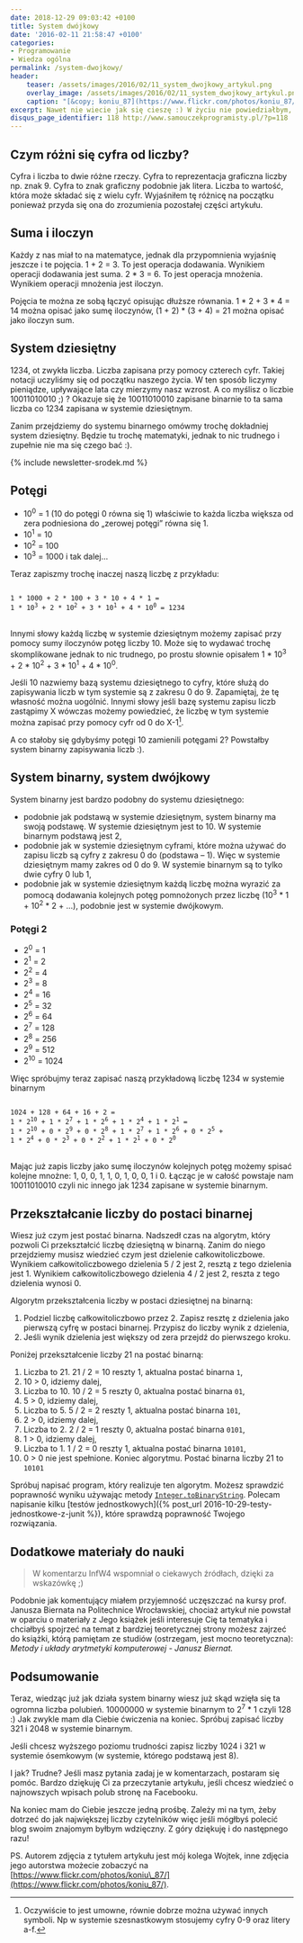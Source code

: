 ```yaml
---
date: 2018-12-29 09:03:42 +0100
title: System dwójkowy
date: '2016-02-11 21:58:47 +0100'
categories:
- Programowanie
- Wiedza ogólna
permalink: /system-dwojkowy/
header:
    teaser: /assets/images/2016/02/11_system_dwojkowy_artykul.png
    overlay_image: /assets/images/2016/02/11_system_dwojkowy_artykul.png
    caption: "[&copy; koniu_87](https://www.flickr.com/photos/koniu_87/)"
excerpt: Nawet nie wiecie jak się cieszę :) W życiu nie powiedziałbym, że w tak krótkim czasie uda się zebrać 10000000 polubień na Facebooku! Świętujemy z fanfarami :) Z okazji okrągłej liczby króciutki artykuł o innej notacji zapisywania liczb. Dzisiaj dowiemy się czym jest system dwójkowy. Po przeczytaniu artykułu zrozumiecie dlaczego 1024 to okrągła liczba dla programistów ;)
disqus_page_identifier: 118 http://www.samouczekprogramisty.pl/?p=118
---
```


## Czym różni się cyfra od liczby?

Cyfra i liczba to dwie różne rzeczy. Cyfra to reprezentacja graficzna liczby np. znak 9. Cyfra to znak graficzny podobnie jak litera. Liczba to wartość, która może składać się z wielu cyfr. Wyjaśniłem tę różnicę na początku ponieważ przyda się ona do zrozumienia pozostałej części artykułu.

## Suma i iloczyn

Każdy z nas miał to na matematyce, jednak dla przypomnienia wyjaśnię jeszcze i te pojęcia. 1 + 2 = 3. To jest operacja dodawania. Wynikiem operacji dodawania jest suma.
2 \* 3 = 6. To jest operacja mnożenia. Wynikiem operacji mnożenia jest iloczyn.

Pojęcia te można ze sobą łączyć opisując dłuższe równania.
1 \* 2 + 3 \* 4 = 14 można opisać jako sumę iloczynów,
(1 + 2) \* (3 + 4) = 21 można opisać jako iloczyn sum.

## System dziesiętny

1234, ot zwykła liczba. Liczba zapisana przy pomocy czterech cyfr. Takiej notacji uczyliśmy się od początku naszego życia. W ten sposób liczymy pieniądze, upływające lata czy mierzymy nasz wzrost. A co myślisz o liczbie 10011010010 ;) ? Okazuje się że 10011010010 zapisane binarnie to ta sama liczba co 1234 zapisana w systemie dziesiętnym.

Zanim przejdziemy do systemu binarnego omówmy trochę dokładniej system dziesiętny. Będzie tu trochę matematyki, jednak to nic trudnego i zupełnie nie ma się czego bać :).

{% include newsletter-srodek.md %}

## Potęgi

- 10<sup>0</sup> = 1 (10 do potęgi 0 równa się 1) właściwie to każda liczba większa od zera podniesiona do „zerowej potęgi” równa się 1.
- 10<sup>1</sup> = 10
- 10<sup>2</sup> = 100
- 10<sup>3</sup> = 1000
i tak dalej...

Teraz zapiszmy trochę inaczej naszą liczbę z przykładu:
<div class="highlight">
<pre class="highlight">
<code>
1 * 1000 + 2 * 100 + 3 * 10 + 4 * 1 =
1 * 10<sup>3</sup> + 2 * 10<sup>2</sup> + 3 * 10<sup>1</sup> + 4 * 10<sup>0</sup> = 1234
</code>
</pre>
</div>

Innymi słowy każdą liczbę w systemie dziesiętnym możemy zapisać przy pomocy sumy iloczynów potęg liczby 10. Może się to wydawać trochę skomplikowane jednak to nic trudnego, po prostu słownie opisałem 1 \* 10<sup>3</sup> + 2 \* 10<sup>2</sup> + 3 \* 10<sup>1</sup> + 4 \* 10<sup>0</sup>.

Jeśli 10 nazwiemy bazą systemu dziesiętnego to cyfry, które służą do zapisywania liczb w tym systemie są z zakresu 0 do 9. Zapamiętaj, że tę własność można uogólnić. Innymi słowy jeśli bazę systemu zapisu liczb zastąpimy X wówczas możemy powiedzieć, że liczbę w tym systemie można zapisać przy pomocy cyfr od 0 do X-1[^umowa].

[^umowa]: Oczywiście to jest umowne, równie dobrze można używać innych symboli. Np w systemie szesnastkowym stosujemy cyfry 0-9 oraz litery a-f.

A co stałoby się gdybyśmy potęgi 10 zamienili potęgami 2? Powstałby system binarny zapisywania liczb :).

## System binarny, system dwójkowy

System binarny jest bardzo podobny do systemu dziesiętnego:
- podobnie jak podstawą w systemie dziesiętnym, system binarny ma swoją podstawę. W systemie dziesiętnym jest to 10. W systemie binarnym podstawą jest 2,
- podobnie jak w systemie dziesiętnym cyframi, które można używać do zapisu liczb są cyfry z zakresu 0 do (podstawa – 1). Więc w systemie dziesiętnym mamy zakres od 0 do 9. W systemie binarnym są to tylko dwie cyfry 0 lub 1,
- podobnie jak w systemie dziesiętnym każdą liczbę można wyrazić za pomocą dodawania kolejnych potęg pomnożonych przez liczbę (10<sup>3</sup> \* 1 + 10<sup>2</sup> \* 2 + …), podobnie jest w systemie dwójkowym.

### Potęgi 2

- 2<sup>0</sup> = 1
- 2<sup>1</sup> = 2
- 2<sup>2</sup> = 4
- 2<sup>3</sup> = 8
- 2<sup>4</sup> = 16
- 2<sup>5</sup> = 32
- 2<sup>6</sup> = 64
- 2<sup>7</sup> = 128
- 2<sup>8</sup> = 256
- 2<sup>9</sup> = 512
- 2<sup>10</sup> = 1024

Więc spróbujmy teraz zapisać naszą przykładową liczbę 1234 w systemie binarnym

<div class="highlight">
<pre class="highlight">
<code>
1024 + 128 + 64 + 16 + 2 =
1 * 2<sup>10</sup> + 1 * 2<sup>7</sup> + 1 * 2<sup>6</sup> + 1 * 2<sup>4</sup> + 1 * 2<sup>1</sup> =
1 * 2<sup>10</sup> + 0 * 2<sup>9</sup> + 0 * 2<sup>8</sup> + 1 * 2<sup>7</sup> + 1 * 2<sup>6</sup> + 0 * 2<sup>5</sup> +
1 * 2<sup>4</sup> + 0 * 2<sup>3</sup> + 0 * 2<sup>2</sup> + 1 * 2<sup>1</sup> + 0 * 2<sup>0</sup>
</code>
</pre>
</div>

Mając już zapis liczby jako sumę iloczynów kolejnych potęg możemy spisać kolejne mnożne: 1, 0, 0, 1, 1, 0, 1, 0, 0, 1 i 0. Łącząc je w całość powstaje nam 10011010010 czyli nic innego jak 1234 zapisane w systemie binarnym.

## Przekształcanie liczby do postaci binarnej

Wiesz już czym jest postać binarna. Nadszedł czas na algorytm, który pozwoli Ci przekształcić liczbę dziesiętną w binarną. Zanim do niego przejdziemy musisz wiedzieć czym jest dzielenie całkowitoliczbowe. Wynikiem całkowitoliczbowego dzielenia 5 / 2  jest 2, resztą z tego dzielenia jest 1. Wynikiem całkowitoliczbowego dzielenia 4 / 2 jest 2, reszta z tego dzielenia wynosi 0.

Algorytm przekształcenia liczby w postaci dziesiętnej na binarną:

1. Podziel liczbę całkowitoliczbowo przez 2. Zapisz resztę z dzielenia jako pierwszą cyfrę w postaci binarnej. Przypisz do liczby wynik z dzielenia,
2. Jeśli wynik dzielenia jest większy od zera przejdź do pierwszego kroku.

Poniżej przekształcenie liczby 21 na postać binarną:

1. Liczba to 21. 21 / 2 = 10 reszty 1, aktualna postać binarna `1`,
2. 10 > 0, idziemy dalej,
3. Liczba to 10. 10 / 2 = 5 reszty 0, aktualna postać binarna `01`,
4. 5 > 0, idziemy dalej,
5. Liczba to 5. 5 / 2 = 2 reszty 1, aktualna postać binarna `101`,
6. 2 > 0, idziemy dalej,
7. Liczba to 2. 2 / 2 = 1 reszty 0, aktualna postać binarna `0101`,
8. 1 > 0, idziemy dalej,
9. Liczba to 1. 1 / 2 = 0 reszty 1, aktualna postać binarna `10101`,
10. 0 > 0 nie jest spełnione. Koniec algorytmu. Postać binarna liczby 21 to `10101`

Spróbuj napisać program, który realizuje ten algorytm. Możesz sprawdzić poprawność wyniku używając metody [`Integer.toBinaryString`](https://docs.oracle.com/javase/9/docs/api/java/lang/Integer.html#toBinaryString-int-). Polecam napisanie kilku [testów jednostkowych]({% post_url 2016-10-29-testy-jednostkowe-z-junit %}), które sprawdzą poprawność Twojego rozwiązania.

## Dodatkowe materiały do nauki

> W komentarzu InfW4 wspomniał o ciekawych źródłach, dzięki za wskazówkę ;)

Podobnie jak komentujący miałem przyjemność uczęszczać na kursy prof. Janusza Biernata na Politechnice Wrocławskiej, chociaż artykuł nie powstał w oparciu o materiały z Jego książek jeśli interesuje Cię ta tematyka i chciałbyś spojrzeć na temat z bardziej teoretycznej strony możesz zajrzeć do książki, którą pamiętam ze studiów (ostrzegam, jest mocno teoretyczna): _Metody i układy arytmetyki komputerowej - Janusz Biernat._

## Podsumowanie

Teraz, wiedząc już jak działa system binarny wiesz już skąd wzięła się ta ogromna liczba polubień. 10000000 w systemie binarnym to 2<sup>7</sup> \* 1 czyli 128 :) Jak zwykle mam dla Ciebie ćwiczenia na koniec. Spróbuj zapisać liczby 321 i 2048 w systemie binarnym.

Jeśli chcesz wyższego poziomu trudności zapisz liczby 1024 i 321 w systemie ósemkowym (w systemie, którego podstawą jest 8).

I jak? Trudne? Jeśli masz pytania zadaj je w komentarzach, postaram się pomóc. Bardzo dziękuję Ci za przeczytanie artykułu, jeśli chcesz wiedzieć o najnowszych wpisach polub stronę na Facebooku.

Na koniec mam do Ciebie jeszcze jedną prośbę. Zależy mi na tym, żeby dotrzeć do jak największej liczby czytelników więc jeśli mógłbyś polecić blog swoim znajomym byłbym wdzięczny. Z góry dziękuję i do następnego razu!

PS. Autorem zdjęcia z tytułem artykułu jest mój kolega Wojtek, inne zdjęcia jego autorstwa możecie zobaczyć na [https://www.flickr.com/photos/koniu\_87/](https://www.flickr.com/photos/koniu_87/).
